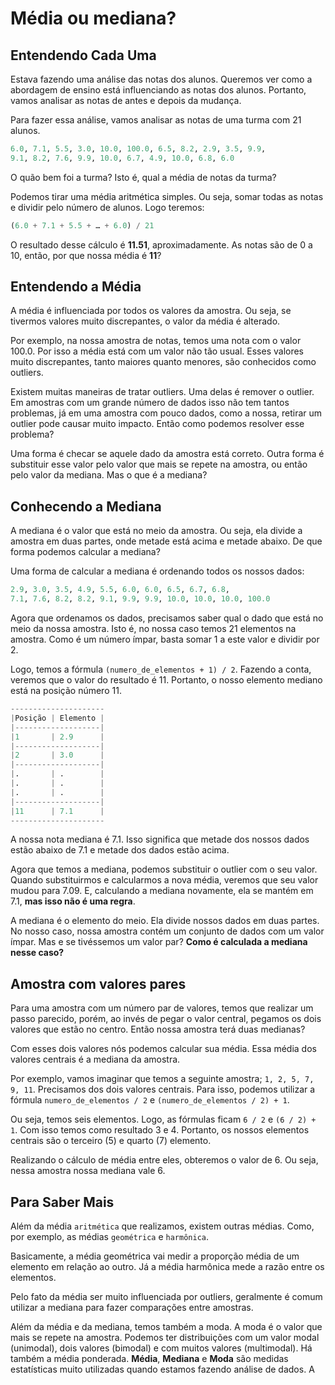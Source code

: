 # Média ou mediana? 
## Entendendo Cada Uma

Estava fazendo uma análise das notas dos alunos. Queremos ver como a abordagem de ensino está influenciando as notas dos alunos. Portanto, vamos analisar as notas de antes e depois da mudança.

Para fazer essa análise, vamos analisar as notas de uma turma com 21 alunos.
```Python
6.0, 7.1, 5.5, 3.0, 10.0, 100.0, 6.5, 8.2, 2.9, 3.5, 9.9, 
9.1, 8.2, 7.6, 9.9, 10.0, 6.7, 4.9, 10.0, 6.8, 6.0
```

O quão bem foi a turma? Isto é, qual a média de notas da turma?

Podemos tirar uma média aritmética simples. Ou seja, somar todas as notas e dividir pelo número de alunos. Logo teremos:
```Python
(6.0 + 7.1 + 5.5 + … + 6.0) / 21
```
O resultado desse cálculo é **11.51**, aproximadamente. As notas são de 0 a 10, então, por que nossa média é **11**?

## Entendendo a Média
A média é influenciada por todos os valores da amostra. Ou seja, se tivermos valores muito discrepantes, o valor da média é alterado.

Por exemplo, na nossa amostra de notas, temos uma nota com o valor 100.0. Por isso a média está com um valor não tão usual. Esses valores muito discrepantes, tanto maiores quanto menores, são conhecidos como outliers.

Existem muitas maneiras de tratar outliers. Uma delas é remover o outlier. Em amostras com um grande número de dados isso não tem tantos problemas, já em uma amostra com pouco dados, como a nossa, retirar um outlier pode causar muito impacto. Então como podemos resolver esse problema?

Uma forma é checar se aquele dado da amostra está correto. Outra forma é substituir esse valor pelo valor que mais se repete na amostra, ou então pelo valor da mediana. Mas o que é a mediana?

## Conhecendo a Mediana
A mediana é o valor que está no meio da amostra. Ou seja, ela divide a amostra em duas partes, onde metade está acima e metade abaixo. De que forma podemos calcular a mediana?

Uma forma de calcular a mediana é ordenando todos os nossos dados:
```Python
2.9, 3.0, 3.5, 4.9, 5.5, 6.0, 6.0, 6.5, 6.7, 6.8,
7.1, 7.6, 8.2, 8.2, 9.1, 9.9, 9.9, 10.0, 10.0, 10.0, 100.0
```

Agora que ordenamos os dados, precisamos saber qual o dado que está no meio da nossa amostra. Isto é, no nossa caso temos 21 elementos na amostra. Como é um número ímpar, basta somar 1 a este valor e dividir por 2.

Logo, temos a fórmula `(numero_de_elementos + 1) / 2`. Fazendo a conta, veremos que o valor do resultado é 11. Portanto, o nosso elemento mediano está na posição número 11.

```Python
---------------------
|Posição | Elemento |
|-------------------|
|1       | 2.9      | 
|-------------------|
|2       | 3.0      |
|-------------------|
|.       | .        |
|.       | .        |
|.       | .        |
|-------------------|
|11      | 7.1      |
---------------------
```
A nossa nota mediana é 7.1. Isso significa que metade dos nossos dados estão abaixo de 7.1 e metade dos dados estão acima.

Agora que temos a mediana, podemos substituir o outlier com o seu valor. Quando substituirmos e calcularmos a nova média, veremos que seu valor mudou para 7.09. E, calculando a mediana novamente, ela se mantém em 7.1, **mas isso não é uma regra**.

A mediana é o elemento do meio. Ela divide nossos dados em duas partes. No nosso caso, nossa amostra contém um conjunto de dados com um valor ímpar. Mas e se tivéssemos um valor par? **Como é calculada a mediana nesse caso?**

## Amostra com valores pares
Para uma amostra com um número par de valores, temos que realizar um passo parecido, porém, ao invés de pegar o valor central, pegamos os dois valores que estão no centro. Então nossa amostra terá duas medianas?

Com esses dois valores nós podemos calcular sua média. Essa média dos valores centrais é a mediana da amostra.

Por exemplo, vamos imaginar que temos a seguinte amostra; `1, 2, 5, 7, 9, 11`. Precisamos dos dois valores centrais. Para isso, podemos utilizar a fórmula `numero_de_elementos / 2` e `(numero_de_elementos / 2) + 1`.

Ou seja, temos seis elementos. Logo, as fórmulas ficam `6 / 2` e `(6 / 2) + 1`. Com isso temos como resultado 3 e 4. Portanto, os nossos elementos centrais são o terceiro (5) e quarto (7) elemento.

Realizando o cálculo de média entre eles, obteremos o valor de 6. Ou seja, nessa amostra nossa mediana vale 6.

## Para Saber Mais
Além da média `aritmética` que realizamos, existem outras médias. Como, por exemplo, as médias `geométrica` e `harmônica`.

Basicamente, a média geométrica vai medir a proporção média de um elemento em relação ao outro. Já a média harmônica mede a razão entre os elementos.

Pelo fato da média ser muito influenciada por outliers, geralmente é comum utilizar a mediana para fazer comparações entre amostras.

Além da média e da mediana, temos também a moda. A moda é o valor que mais se repete na amostra. Podemos ter distribuições com um valor modal (unimodal), dois valores (bimodal) e com muitos valores (multimodal). Há também a média ponderada. **Média**, **Mediana** e **Moda** são medidas estatísticas muito utilizadas quando estamos fazendo análise de dados. A

